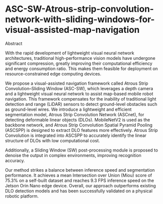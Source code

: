 # ASC-SW-Atrous-strip-convolution-network-with-sliding-windows-for-visual-assisted-map-navigation

Abstract

With the rapid development of lightweight visual neural network architectures, traditional high-performance vision models have undergone significant compression, greatly improving their computational efficiency and energy consumption ratio. This makes them feasible for deployment on resource-constrained edge computing devices.

We propose a visual-assisted navigation framework called Atrous Strip Convolution–Sliding Window (ASC-SW), which leverages a depth camera and a lightweight visual neural network to assist map-based mobile robot navigation. This framework compensates for the inability of traditional light detection and range (LiDAR) sensors to detect ground-level obstacles such as ground-level wires.
We introduce a lightweight and efficient segmentation model, Atrous Strip Convolution Network (ASCnet), for detecting deformable linear objects (DLOs). MobileNetV2 is used as the backbone network, and Atrous Strip Convolution Spatial Pyramid Pooling (ASCSPP) is designed to extract DLO features more effectively. Atrous Strip Convolution is integrated into ASCSPP to accurately identify the linear structure of DLOs with low computational cost.

Additionally, a Sliding Window (SW) post-processing module is proposed to denoise the output in complex environments, improving recognition accuracy.

Our method strikes a balance between inference speed and segmentation performance. It achieves a mean Intersection over Union (Miou) score of 75.3\% on a self-built dataset and reaches 9.3 FPS inference speed on the Jetson Orin Nano edge device. Overall, our approach outperforms existing DLO detection models and has been successfully validated on a physical robotic platform.
